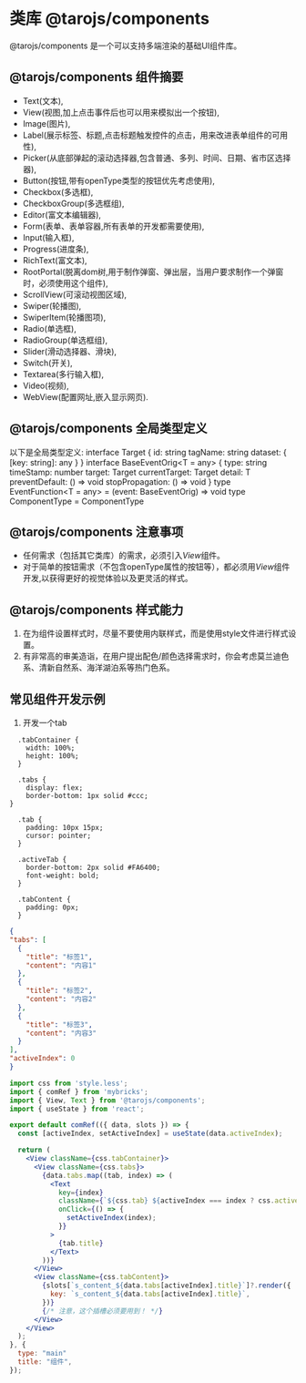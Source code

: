 # 类库 @tarojs/components
@tarojs/components 是一个可以支持多端渲染的基础UI组件库。

## @tarojs/components 组件摘要
- Text(文本),
- View(视图,加上点击事件后也可以用来模拟出一个按钮),
- Image(图片),
- Label(展示标签、标题,点击标题触发控件的点击，用来改进表单组件的可用性),
- Picker(从底部弹起的滚动选择器,包含普通、多列、时间、日期、省市区选择器),
- Button(按钮,带有openType类型的按钮优先考虑使用),
- Checkbox(多选框),
- CheckboxGroup(多选框组),
- Editor(富文本编辑器),
- Form(表单、表单容器,所有表单的开发都需要使用),
- Input(输入框),
- Progress(进度条),
- RichText(富文本),
- RootPortal(脱离dom树,用于制作弹窗、弹出层，当用户要求制作一个弹窗时，必须使用这个组件),
- ScrollView(可滚动视图区域),
- Swiper(轮播图),
- SwiperItem(轮播图项),
- Radio(单选框),
- RadioGroup(单选框组),
- Slider(滑动选择器、滑块),
- Switch(开关),
- Textarea(多行输入框),
- Video(视频),
- WebView(配置网址,嵌入显示网页).

## @tarojs/components 全局类型定义
以下是全局类型定义:
interface Target {
  id: string
  tagName: string
  dataset: {
    [key: string]: any
  }
}
interface BaseEventOrig<T = any> {
  type: string
  timeStamp: number
  target: Target
  currentTarget: Target
  detail: T
  preventDefault: () => void
  stopPropagation: () => void
}
type EventFunction<T = any> = (event: BaseEventOrig<T>) => void
type ComponentType<T> = ComponentType<T>


## @tarojs/components 注意事项
- 任何需求（包括其它类库）的需求，必须引入*View*组件。
- 对于简单的按钮需求（不包含openType属性的按钮等），都必须用*View*组件开发,以获得更好的视觉体验以及更灵活的样式。

## @tarojs/components 样式能力
1. 在为组件设置样式时，尽量不要使用内联样式，而是使用style文件进行样式设置。
2. 有非常高的审美造诣，在用户提出配色/颜色选择需求时，你会考虑莫兰迪色系、清新自然系、海洋湖泊系等热门色系。

## 常见组件开发示例
1. 开发一个tab

```less file="style.less"
  .tabContainer {
    width: 100%;
    height: 100%;
  }

  .tabs {
    display: flex;
    border-bottom: 1px solid #ccc;
}

  .tab {
    padding: 10px 15px;
    cursor: pointer;
  }

  .activeTab {
    border-bottom: 2px solid #FA6400;
    font-weight: bold;
  }

  .tabContent {
    padding: 0px;
  }
  ```
  
  ```json file="model.json"
  {
  "tabs": [
    {
      "title": "标签1",
      "content": "内容1"
    },
    {
      "title": "标签2",
      "content": "内容2"
    },
    {
      "title": "标签3",
      "content": "内容3"
    }
  ],
  "activeIndex": 0
  }
  ```
  
  ```jsx file="runtime.jsx"
  import css from 'style.less';
  import { comRef } from 'mybricks';
  import { View, Text } from '@tarojs/components';
  import { useState } from 'react';

  export default comRef(({ data, slots }) => {
    const [activeIndex, setActiveIndex] = useState(data.activeIndex);

    return (
      <View className={css.tabContainer}>
        <View className={css.tabs}>
          {data.tabs.map((tab, index) => (
            <Text
              key={index}
              className={`${css.tab} ${activeIndex === index ? css.activeTab : ''}`}
              onClick={() => {
                setActiveIndex(index);
              }}
            >
              {tab.title}
            </Text>
          ))}
        </View>
        <View className={css.tabContent}>
          {slots[`s_content_${data.tabs[activeIndex].title}`]?.render({
            key: `s_content_${data.tabs[activeIndex].title}`,
          })} 
          {/* 注意，这个插槽必须要用到！ */}
        </View>
      </View>
    );
  }, {
    type: "main"
    title: "组件",
  });

  ```
